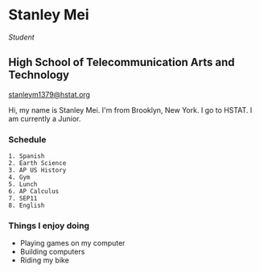 # Stanley Mei

_Student_


## **High School of Telecommunication Arts and Technology**

[stanleym1379@hstat.org](stanleym1379@hstat.org)

Hi, my name is Stanley Mei. I'm from Brooklyn, New York. I go to HSTAT. I am currently a Junior. 

### Schedule

    1. Spanish
    2. Earth Science
    3. AP US History
    4. Gym
    5. Lunch
    6. AP Calculus
    7. SEP11
    8. English
    
### Things I enjoy doing
 * Playing games on my computer
 * Building computers
 * Riding my bike

    
